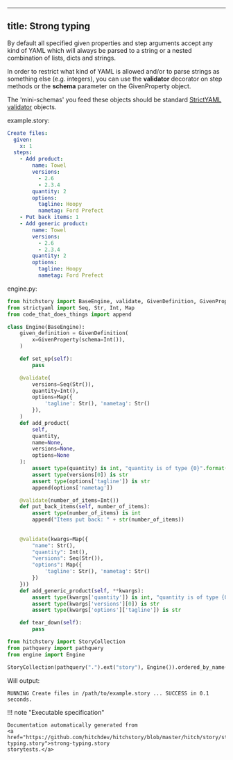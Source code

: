 
---
title: Strong typing
---



By default all specified given properties and
step arguments accept any kind of YAML which
will always be parsed to a string or
a nested combination of lists, dicts and strings.

In order to restrict what kind of YAML is allowed
and/or to parse strings as something else (e.g.
integers), you can use the **validator** decorator
on step methods or the **schema** parameter
on the GivenProperty object.

The 'mini-schemas' you feed these objects should
be standard [StrictYAML validator](https://hitchdev.com/strictyaml/using/alpha/scalar)
objects.




example.story:

```yaml
Create files:
  given:
    x: 1
  steps:
    - Add product:
        name: Towel
        versions:
          - 2.6
          - 2.3.4
        quantity: 2
        options:
          tagline: Hoopy
          nametag: Ford Prefect
    - Put back items: 1
    - Add generic product:
        name: Towel
        versions:
          - 2.6
          - 2.3.4
        quantity: 2
        options:
          tagline: Hoopy
          nametag: Ford Prefect

```









engine.py:

```python
from hitchstory import BaseEngine, validate, GivenDefinition, GivenProperty
from strictyaml import Seq, Str, Int, Map
from code_that_does_things import append

class Engine(BaseEngine):
    given_definition = GivenDefinition(
        x=GivenProperty(schema=Int()),
    )

    def set_up(self):
        pass

    @validate(
        versions=Seq(Str()),
        quantity=Int(),
        options=Map({
            'tagline': Str(), 'nametag': Str()
        }),
    )
    def add_product(
        self,
        quantity,
        name=None,
        versions=None,
        options=None
    ):
        assert type(quantity) is int, "quantity is of type {0}".format(type(quantity))
        assert type(versions[0]) is str
        assert type(options['tagline']) is str
        append(options['nametag'])

    @validate(number_of_items=Int())
    def put_back_items(self, number_of_items):
        assert type(number_of_items) is int
        append("Items put back: " + str(number_of_items))
      
  
    @validate(kwargs=Map({
        "name": Str(),
        "quantity": Int(),
        "versions": Seq(Str()),
        "options": Map({
            'tagline': Str(), 'nametag': Str()
        })
    }))
    def add_generic_product(self, **kwargs):
        assert type(kwargs['quantity']) is int, "quantity is of type {0}".format(type(kwargs['quantity']))
        assert type(kwargs['versions'][0]) is str
        assert type(kwargs['options']['tagline']) is str

    def tear_down(self):
        pass

```



```python
from hitchstory import StoryCollection
from pathquery import pathquery
from engine import Engine

```






```python
StoryCollection(pathquery(".").ext("story"), Engine()).ordered_by_name().play()

```

Will output:
```
RUNNING Create files in /path/to/example.story ... SUCCESS in 0.1 seconds.
```












!!! note "Executable specification"

    Documentation automatically generated from 
    <a href="https://github.com/hitchdev/hitchstory/blob/master/hitch/story/strong-typing.story">strong-typing.story
    storytests.</a>


